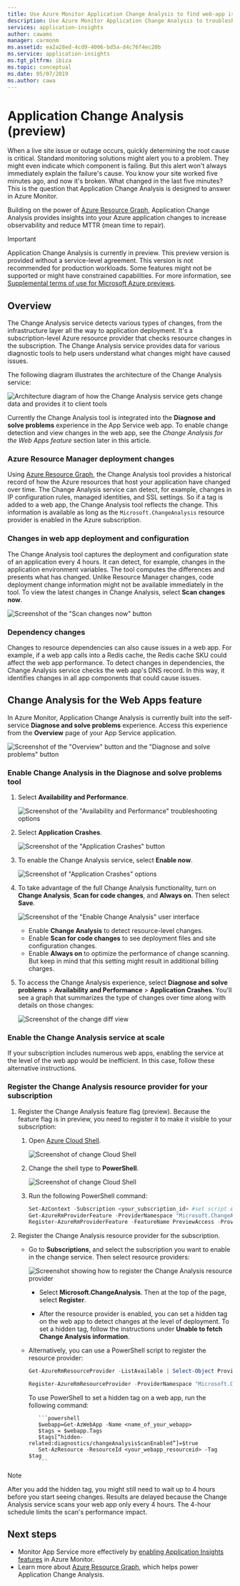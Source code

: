 ```yaml
---
title: Use Azure Monitor Application Change Analysis to find web-app issues | Microsoft Docs
description: Use Azure Monitor Application Change Analysis to troubleshoot application issues on live sites  on Azure App Service.
services: application-insights
author: cawams
manager: carmonm
ms.assetid: ea2a28ed-4cd9-4006-bd5a-d4c76f4ec20b
ms.service: application-insights
ms.tgt_pltfrm: ibiza
ms.topic: conceptual
ms.date: 05/07/2019
ms.author: cawa
---
```


# Application Change Analysis (preview)

When a live site issue or outage occurs, quickly determining the root cause is critical. Standard monitoring solutions might alert you to a problem. They might even indicate which component is failing. But this alert won't always immediately explain the failure's cause. You know your site worked five minutes ago, and now it's broken. What changed in the last five minutes? This is the question that Application Change Analysis is designed to answer in Azure Monitor. 

Building on the power of [Azure Resource Graph](https://docs.microsoft.com/azure/governance/resource-graph/overview), Application Change Analysis provides insights into your Azure application changes to increase observability and reduce MTTR (mean time to repair).

> [!IMPORTANT]
> Application Change Analysis is currently in preview. This preview version is provided without a service-level agreement. This version is not recommended for production workloads. Some features might not be supported or might have constrained capabilities. For more information, see [Supplemental terms of use for Microsoft Azure previews](https://azure.microsoft.com/support/legal/preview-supplemental-terms/).

## Overview

The Change Analysis service detects various types of changes, from the infrastructure layer all the way to application deployment. It's a subscription-level Azure resource provider that checks resource changes in the subscription. The Change Analysis service provides data for various diagnostic tools to help users understand what changes might have caused issues.

The following diagram illustrates the architecture of the Change Analysis service:

![Architecture diagram of how the Change Analysis service gets change data and provides it to client tools](./media/change-analysis/overview.png)

Currently the Change Analysis tool is integrated into the **Diagnose and solve problems** experience in the App Service web app. To enable change detection and view changes in the web app, see the *Change Analysis for the Web Apps feature* section later in this article.

### Azure Resource Manager deployment changes

Using [Azure Resource Graph](https://docs.microsoft.com/azure/governance/resource-graph/overview), the Change Analysis tool provides a historical record of how the Azure resources that host your application have changed over time. The Change Analysis service can detect, for example, changes in IP configuration rules, managed identities, and SSL settings. So if a tag is added to a web app, the Change Analysis tool reflects the change. This information is available as long as the `Microsoft.ChangeAnalysis` resource provider is enabled in the Azure subscription.

### Changes in web app deployment and configuration

The Change Analysis tool captures the deployment and configuration state of an application every 4 hours. It can detect, for example, changes in the application environment variables. The tool computes the differences and presents what has changed. Unlike Resource Manager changes, code deployment change information might not be available immediately in the tool. To view the latest changes in Change Analysis, select **Scan changes now**.

![Screenshot of the "Scan changes now" button](./media/change-analysis/scan-changes.png)

### Dependency changes

Changes to resource dependencies can also cause issues in a web app. For example, if a web app calls into a Redis cache, the Redis cache SKU could affect the web app performance. To detect changes in dependencies, the Change Analysis service checks the web app's DNS record. In this way, it identifies changes in all app components that could cause issues.

## Change Analysis for the Web Apps feature

In Azure Monitor, Application Change Analysis is currently built into the self-service **Diagnose and solve problems** experience. Access this experience from the **Overview** page of your App Service application.

![Screenshot of the "Overview" button and the "Diagnose and solve problems" button](./media/change-analysis/change-analysis.png)

### Enable Change Analysis in the Diagnose and solve problems tool

1. Select **Availability and Performance**.

    ![Screenshot of the "Availability and Performance" troubleshooting options](./media/change-analysis/availability-and-performance.png)

1. Select **Application Crashes**.

   ![Screenshot of the "Application Crashes" button](./media/change-analysis/application-crashes-tile.png)

1. To enable the Change Analysis service, select **Enable now**.

   ![Screenshot of "Application Crashes" options](./media/change-analysis/application-crashes.png)

1. To take advantage of the full Change Analysis functionality, turn on **Change Analysis**, **Scan for code changes**, and **Always on**. Then select **Save**.

    ![Screenshot of the "Enable Change Analysis" user interface](./media/change-analysis/change-analysis-on.png)

    - Enable **Change Analysis** to detect resource-level changes. 
    - Enable **Scan for code changes** to see deployment files and site configuration changes. 
    - Enable **Always on** to optimize the performance of change scanning. But keep in mind that this setting might result in additional billing charges.

1. To access the Change Analysis experience, select **Diagnose and solve problems** > **Availability and Performance** > **Application Crashes**. You'll see a graph that summarizes the type of changes over time along with details on those changes:

     ![Screenshot of the change diff view](./media/change-analysis/change-view.png)


### Enable the Change Analysis service at scale

If your subscription includes numerous web apps, enabling the service at the level of the web app would be inefficient. In this case, follow these alternative instructions.

### Register the Change Analysis resource provider for your subscription

1. Register the Change Analysis feature flag (preview). Because the feature flag is in preview, you need to register it to make it visible to your subscription:

   1. Open [Azure Cloud Shell](https://azure.microsoft.com/features/cloud-shell/).

      ![Screenshot of change Cloud Shell](./media/change-analysis/cloud-shell.png)

   1. Change the shell type to **PowerShell**.

      ![Screenshot of change Cloud Shell](./media/change-analysis/choose-powershell.png)

   1. Run the following PowerShell command:

        ``` PowerShell
        Set-AzContext -Subscription <your_subscription_id> #set script execution context to the subscription you are trying to enable
        Get-AzureRmProviderFeature -ProviderNamespace "Microsoft.ChangeAnalysis" -ListAvailable #Check for feature flag availability
        Register-AzureRmProviderFeature -FeatureName PreviewAccess -ProviderNamespace Microsoft.ChangeAnalysis #Register feature flag
        ```
    
1. Register the Change Analysis resource provider for the subscription.

   - Go to **Subscriptions**, and select the subscription you want to enable in the change service. Then select resource providers:

        ![Screenshot showing how to register the Change Analysis resource provider](./media/change-analysis/register-rp.png)

       - Select **Microsoft.ChangeAnalysis**. Then at the top of the page, select **Register**.

       - After the resource provider is enabled, you can set a hidden tag on the web app to detect changes at the level of deployment. To set a hidden tag, follow the instructions under **Unable to fetch Change Analysis information**.

   - Alternatively, you can use a PowerShell script to register the resource provider:

        ```PowerShell
        Get-AzureRmResourceProvider -ListAvailable | Select-Object ProviderNamespace, RegistrationState #Check if RP is ready for registration
    
        Register-AzureRmResourceProvider -ProviderNamespace "Microsoft.ChangeAnalysis" #Register the Change Analysis RP
        ```

        To use PowerShell to set a hidden tag on a web app, run the following command:
    
            ```powershell
            $webapp=Get-AzWebApp -Name <name_of_your_webapp>
            $tags = $webapp.Tags
            $tags[“hidden-related:diagnostics/changeAnalysisScanEnabled”]=$true
            Set-AzResource -ResourceId <your_webapp_resourceid> -Tag $tag
            ```

> [!NOTE]
> After you add the hidden tag, you might still need to wait up to 4 hours before you start seeing changes. Results are delayed because the Change Analysis service scans your web app only every 4 hours. The 4-hour schedule limits the scan's performance impact.

## Next steps

- Monitor App Service more effectively by [enabling Application Insights features](azure-web-apps.md) in Azure Monitor.
- Learn more about [Azure Resource Graph](https://docs.microsoft.com/azure/governance/resource-graph/overview), which helps power Application Change Analysis.
